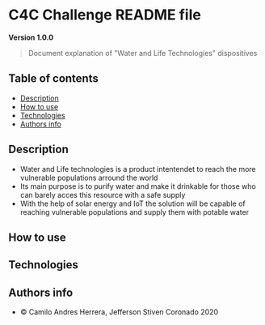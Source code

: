 # C4C Challenge README file

**Version 1.0.0**

> Document explanation of "Water and Life Technologies" dispositives


## Table of contents

- [Description](#Description)
- [How to use](#How-to-use)
- [Technologies](#Technologies)
- [Authors info](#Authors-info)

## Description 

- Water and Life technologies is a product intentendet to reach the more vulnerable populations arround the world
- Its main purpose is to purify water and make it drinkable for those who can barely acces this resource with a safe supply
- With the help of solar energy and IoT the solution will be capable of reaching vulnerable populations and supply them with potable water

## How to use



## Technologies



## Authors info

- © Camilo Andres Herrera, Jefferson Stiven Coronado 2020